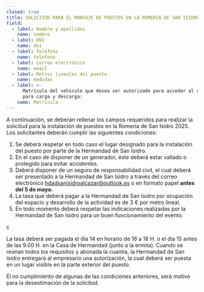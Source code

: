 ```yaml
---
closed: true
title: SOLICITUD PARA EL MONTAJE DE PUESTOS EN LA ROMERÍA DE SAN ISIDRO 2025
field:
  - label: Nombre y apellidos
    name: nombre
  - label: DNI
    name: dni
  - label: Teléfono
    name: telefono
  - label: Correo electrónico
    name: email
  - label: Metros lineales del puesto
    name: medidas
  - label: >-
      Matrícula del vehículo que desea ser autorizado para acceder al recinto
      para carga y descarga:
    name: Matrícula
---
```


A continuación, se deberán rellenar los campos requeridos para realizar la solicitud para la instalación de puestos en la Romería de San Isidro 2025. Los solicitantes deberán cumplir las siguientes condiciones:

1. Se deberá respetar en todo caso el lugar designado para la instalación del puesto por parte de la Hermandad de San Isidro.
2. En el caso de disponer de un generador, éste deberá estar vallado o protegido para evitar accidentes.
3. Deberá disponer de un seguro de responsabilidad civil, el cual deberá ser presentado a la Hermandad de San Isidro a través del correo electrónico [hdadsanisidroalcazar@outlook.es](mailto:hdadsanisidroalcazar@outlook.es) o en formato papel **antes del 5 de mayo.**
4. La tasa que deberá pagar a la Hermandad de San Isidro por ocupación del espacio y desarrollo de la actividad es de 3 € por metro lineal.
5. En todo momento deberá respetar las indicaciones realizadas por la Hermandad de San Isidro para un buen funcionamiento del evento.

c

La tasa deberá ser pagada el día 14 en horario de 16 a 18 H. o el día 15 antes de las 9.00 H. en la Casa de Hermandad (junto a la ermita). Cuando se reúnan todos los requisitos y abonada la cuantía, la Hermandad de San Isidro entregará al empresario una autorización, la cual deberá ser puesta en un lugar visible en la parte exterior del puesto.

El no cumplimiento de algunas de las condiciones anteriores, será motivo para la desestimación de la solicitud.
